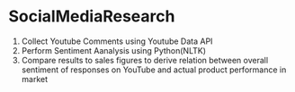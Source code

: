 # SocialMediaResearch
1. Collect Youtube Comments using Youtube Data API
2. Perform Sentiment Aanalysis using Python(NLTK)
3. Compare results to sales figures to derive relation between overall sentiment of responses on YouTube and actual product performance in market 
